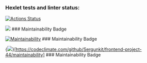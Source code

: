 ### Hexlet tests and linter status:
[![Actions Status](https://github.com/Sergunkit/frontend-project-44/workflows/hexlet-check/badge.svg)](https://github.com/Sergunkit/frontend-project-44/actions)

<a href="https://codeclimate.com/github/Sergunkit/frontend-project-44/maintainability"><img src="https://api.codeclimate.com/v1/badges/6a7c2aa108b0f7bdd7c3/maintainability" /></a>  ### Maintainability Badge

[![Maintainability](https://api.codeclimate.com/v1/badges/6a7c2aa108b0f7bdd7c3/maintainability)](https://codeclimate.com/github/Sergunkit/frontend-project-44/maintainability)  ### Maintainability Badge

{<img src="https://api.codeclimate.com/v1/badges/6a7c2aa108b0f7bdd7c3/maintainability" />}[https://codeclimate.com/github/Sergunkit/frontend-project-44/maintainability] ### Maintainability Badge